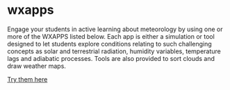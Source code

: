 # wxapps
Engage your students in active learning about meteorology by using one or more of the WXAPPS listed below.
Each app is either a simulation or tool designed to let students explore conditions relating to such challenging concepts as solar and terrestrial radiation, humidity variables, temperature lags and adiabatic processes. Tools are also provided to sort clouds and draw weather maps.

[Try them here](https://pboysen.github.io/wxapps/index.html)

